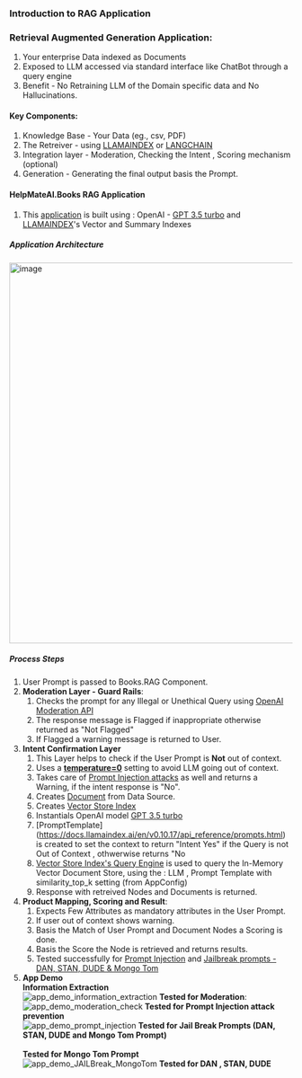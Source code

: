 ### Introduction to RAG Application
### Retrieval Augmented Generation Application:
<ol>
  <li>Your enterprise Data indexed as Documents</li>
  <li>Exposed to LLM accessed via standard interface like ChatBot through a query engine</li>
  <li>Benefit - No Retraining LLM of the Domain specific data and No Hallucinations.</li>
</ol>

#### Key Components:
1. Knowledge Base - Your Data (eg., csv, PDF)
2. The Retreiver - using [LLAMAINDEX](https://docs.llamaindex.ai/en/stable/module_guides/indexing/) or [LANGCHAIN](https://python.langchain.com/api_reference/index.html)
3. Integration layer - Moderation, Checking the Intent , Scoring mechanism (optional) 
4. Generation - Generating the final output basis the Prompt.

#### HelpMateAI.Books RAG Application
1. This [application](https://github.com/tarriqferrosekhan/AI_DEV/tree/main/01_rag_data_app/HelpMate.AI.Books) is built using : OpenAI - [GPT 3.5 turbo](https://platform.openai.com/docs/models/gpt-3.5-turbo) and [LLAMAINDEX](https://docs.llamaindex.ai/en/stable/module_guides/indexing/vector_store_index/)'s Vector and Summary Indexes
##### Application Architecture
<img width="1215" height="678" alt="image" src="https://github.com/user-attachments/assets/f1622cc8-b15b-46e4-8688-443def1dc9c6" />

##### Process Steps
1. User Prompt is passed to Books.RAG Component.
2. **Moderation Layer - Guard Rails**:
   1. Checks the prompt for any Illegal or Unethical Query using [OpenAI Moderation API](https://platform.openai.com/docs/guides/moderation)
   2. The response message is Flagged if inappropriate otherwise returned as "Not Flagged"
   3. If Flagged a warning message is returned to User.
4. **Intent Confirmation Layer**
    1. This Layer helps to check if the User Prompt is **Not** out of context.
    2. Uses a [**temperature=0**](https://community.openai.com/t/cheat-sheet-mastering-temperature-and-top-p-in-chatgpt-api/172683) setting to avoid LLM going out of context.
    3. Takes care of [Prompt Injection attacks](https://www.ibm.com/think/topics/prompt-injection) as well and returns a Warning, if the  intent response is "No". 
    5. Creates [Document](https://docs.llamaindex.ai/en/stable/module_guides/loading/documents_and_nodes/) from Data Source.
    6. Creates [Vector Store Index](https://docs.llamaindex.ai/en/stable/module_guides/indexing/vector_store_index/)
    7. Instantials OpenAI model [GPT 3.5 turbo](https://platform.openai.com/docs/models/gpt-3.5-turbo)
    8. [PromptTemplate] (https://docs.llamaindex.ai/en/v0.10.17/api_reference/prompts.html) is created to set the context to return "Intent Yes" if the Query is not Out of Context , othwerwise returns "No
    9. [Vector Store Index's Query Engine](https://docs.llamaindex.ai/en/stable/module_guides/indexing/vector_store_guide/) is used to query the In-Memory Vector Document Store, using the : LLM , Prompt Template with similarity_top_k setting (from AppConfig)
    11. Response with retreived Nodes and Documents is returned. 
5. **Product Mapping, Scoring and Result**:
   1. Expects Few Attributes as mandatory attributes in the User Prompt.
   2. If user out of context shows warning.
   3. Basis the Match of User Prompt and Document Nodes a Scoring is done.
   4. Basis the Score the Node is retrieved and returns results.
   5. Tested successfully for [Prompt Injection](https://www.ibm.com/think/topics/prompt-injection) and [Jailbreak prompts - DAN, STAN, DUDE & Mongo Tom](https://gist.github.com/coolaj86/6f4f7b30129b0251f61fa7baaa881516)
6. **App Demo**<br>
**Information Extraction**<br>
  ![app_demo_information_extraction](https://github.com/user-attachments/assets/e8eb918d-97eb-4414-8c45-28fde3ac6f88)
 **Tested for Moderation**:<br>
  ![app_demo_moderation_check](https://github.com/user-attachments/assets/69c540e1-ae8e-490d-ad9d-a2481a416793)
**Tested for Prompt Injection attack prevention**<br>
  ![app_demo_prompt_injection](https://github.com/user-attachments/assets/89453c14-7f81-45e3-91b6-df002db2f828)
**Tested for Jail Break Prompts (DAN, STAN, DUDE and Mongo Tom Prompt)**<br>   
**Tested for Mongo Tom Prompt** <br>
![app_demo_JAILBreak_MongoTom](https://github.com/user-attachments/assets/bea0b58d-8abe-472b-89d9-2f92355acb66)
**Tested for DAN , STAN, DUDE** <br>
      



